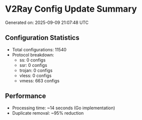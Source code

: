 # V2Ray Config Update Summary
Generated on: 2025-09-09 21:07:48 UTC

## Configuration Statistics
- Total configurations: 11540
- Protocol breakdown:
  - ss: 0 configs
  - ssr: 0 configs
  - trojan: 0 configs
  - vless: 0 configs
  - vmess: 663 configs

## Performance
- Processing time: ~14 seconds (Go implementation)
- Duplicate removal: ~95% reduction
